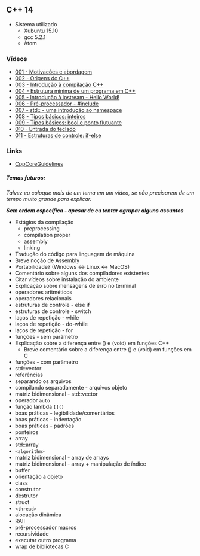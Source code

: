 ## C++ 14

- Sistema utilizado
  - Xubuntu 15.10
  - gcc 5.2.1
  - Atom

### Vídeos
- [001 - Motivações e abordagem](001.md)
- [002 - Origens do C++](002.md)
- [003 - Introdução à compilação C++](003.md)
- [004 - Estrutura mínima de um programa em C++](004.md)
- [005 - Introdução à iostream - Hello World!](005.md)
- [006 - Pré-processador - #include](006.md)
- [007 - std:: - uma introdução ao namespace](007.md)
- [008 - Tipos básicos: inteiros](008.md)
- [009 - Tipos básicos: bool e ponto flutuante](009.md)
- [010 - Entrada do teclado](010.md)
- [011 - Estruturas de controle: if-else](011.md)

### Links
- [CppCoreGuidelines](https://github.com/isocpp/CppCoreGuidelines/blob/master/CppCoreGuidelines.md)

##### Temas futuros:
*Talvez eu coloque mais de um tema em um vídeo, se não precisarem de um tempo muito grande para explicar.*

***Sem  ordem  específica - apesar de eu tentar agrupar alguns assuntos***


- Estágios da compilação
  - preprocessing
  - compilation proper
  - assembly
  - linking
- Tradução do código para linguagem de máquina
- Breve noção de Assembly
- Portabilidade? (Windows <-> Linux <-> MacOS)
- Comentário sobre alguns dos compiladores existentes
- Citar vídeos sobre instalação do ambiente
- Explicação sobre mensagens de erro no terminal
- operadores aritméticos
- operadores relacionais
- estruturas de controle - else if
- estruturas de controle - switch
- laços de repetição - while
- laços de repetição - do-while
- laços de repetição - for
- funções - sem parâmetro
- Explicação sobre a diferença entre () e (void) em funções C++
  - Breve comentário sobre a diferença entre () e (void) em funções em C
- funções - com parâmetro
- std::vector
- referências
- separando os arquivos
- compilando separadamente - arquivos objeto
- matriz bidimensional - std::vector
- operador `auto`
- função lambda `[]()`
- boas práticas - legibilidade/comentários
- boas práticas - indentação
- boas práticas - padrões
- ponteiros
- array
- std::array
- `<algorithm>`
- matriz bidimensional - array de arrays
- matriz bidimensional - array + manipulação de índice
- buffer
- orientação a objeto
- class
- construtor
- destrutor
- struct
- `<thread>`
- alocação dinâmica
- RAII
- pré-processador macros
- recursividade
- executar outro programa
- wrap de bibliotecas C
